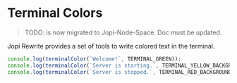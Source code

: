 # Terminal Colors

> TODO: is now migrated to Jopi-Node-Space. Doc must be updated.

Jopi Rewrite provides a set of tools to write colored text in the terminal.

```typescript title="Writing colored text in the terminal"
console.log(terminalColor(`Welcome!`, TERMINAL_GREEN));
console.log(terminalColor(`Server is starting.`, TERMINAL_YELLOW_BACKGROUND));
console.log(terminalColor(`Server is stopped.`, TERMINAL_RED_BACKGROUND));
```